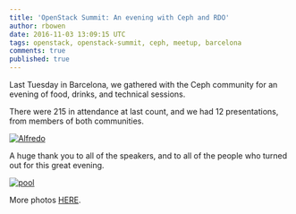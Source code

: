 ```yaml
---
title: 'OpenStack Summit: An evening with Ceph and RDO'
author: rbowen
date: 2016-11-03 13:09:15 UTC
tags: openstack, openstack-summit, ceph, meetup, barcelona
comments: true
published: true
---
```


Last Tuesday in Barcelona, we gathered with the Ceph community for an evening of food, drinks, and technical sessions.

There were 215 in attendance at last count, and we had 12 presentations, from members of both communities.

[![Alfredo](http://rdoproject.org/images/alfredo.jpg)](https://www.flickr.com/photos/rbowen/albums/72157675620637236)

A huge thank you to all of the speakers, and to all of the people who turned out for this great evening.

[![pool](http://rdoproject.org/images/pool.jpg)](https://www.flickr.com/photos/rbowen/albums/72157675620637236)

More photos [HERE](https://www.flickr.com/photos/rbowen/albums/72157675620637236).